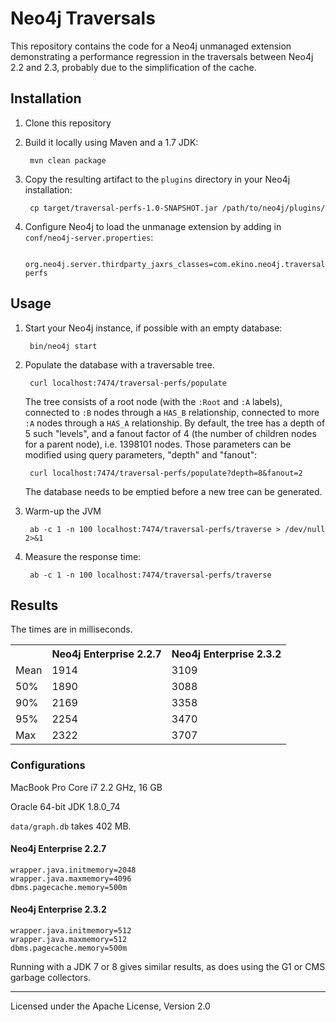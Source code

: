 # Neo4j Traversals

This repository contains the code for a Neo4j unmanaged extension demonstrating a performance regression in the 
traversals between Neo4j 2.2 and 2.3, probably due to the simplification of the cache.

## Installation

1. Clone this repository
1. Build it locally using Maven and a 1.7 JDK:

        mvn clean package
    
1. Copy the resulting artifact to the `plugins` directory in your Neo4j installation:

        cp target/traversal-perfs-1.0-SNAPSHOT.jar /path/to/neo4j/plugins/
        
1. Configure Neo4j to load the unmanage extension by adding in `conf/neo4j-server.properties`:

        org.neo4j.server.thirdparty_jaxrs_classes=com.ekino.neo4j.traversal=/traversal-perfs

## Usage

1. Start your Neo4j instance, if possible with an empty database:

        bin/neo4j start
        
1. Populate the database with a traversable tree.
        
        curl localhost:7474/traversal-perfs/populate
        
    The tree consists of a root node (with the `:Root` and `:A` labels), connected to `:B` nodes through a `HAS_B`
    relationship, connected to more `:A` nodes through a `HAS_A` relationship. By default, the tree has a depth of 5 
    such "levels", and a fanout factor of 4 (the number of children nodes for a parent node), i.e. 1398101 nodes.
    Those parameters can be modified using query parameters, "depth" and "fanout":
     
        curl localhost:7474/traversal-perfs/populate?depth=8&fanout=2
        
     The database needs to be emptied before a new tree can be generated.
        
1. Warm-up the JVM
        
        ab -c 1 -n 100 localhost:7474/traversal-perfs/traverse > /dev/null 2>&1

1. Measure the response time:

        ab -c 1 -n 100 localhost:7474/traversal-perfs/traverse

## Results

The times are in milliseconds.

<table>
  <tr>
    <th></th>
    <th>Neo4j Enterprise 2.2.7</th>
    <th>Neo4j Enterprise 2.3.2</th>
  </tr>
  <tr>
    <td>Mean</td>
    <td>1914</td>
    <td>3109</td>
  </tr>
  <tr>
    <td>50%</td>
    <td>1890</td>
    <td>3088</td>
  </tr>
  <tr>
    <td>90%</td>
    <td>2169</td>
    <td>3358</td>
  </tr>
  <tr>
    <td>95%</td>
    <td>2254</td>
    <td>3470</td>
  </tr>
  <tr>
    <td>Max</td>
    <td>2322</td>
    <td>3707</td>
  </tr>
</table>

### Configurations

MacBook Pro Core i7 2.2 GHz, 16 GB

Oracle 64-bit JDK 1.8.0_74

`data/graph.db` takes 402 MB.

#### Neo4j Enterprise 2.2.7

    wrapper.java.initmemory=2048
    wrapper.java.maxmemory=4096
    dbms.pagecache.memory=500m

#### Neo4j Enterprise 2.3.2

    wrapper.java.initmemory=512
    wrapper.java.maxmemory=512
    dbms.pagecache.memory=500m

Running with a JDK 7 or 8 gives similar results, as does using the G1 or CMS garbage collectors.

------

Licensed under the Apache License, Version 2.0
